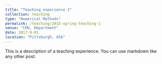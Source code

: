 ```yaml
---
title: "Teaching experience 2"
collection: teaching
type: "Numerical Methods"
permalink: /teaching/2015-spring-teaching-1
venue: "CMU, Department"
date: 2017-9-01
location: "Pittsburgh, USA"
---
```


This is a description of a teaching experience. You can use markdown like any other post.
